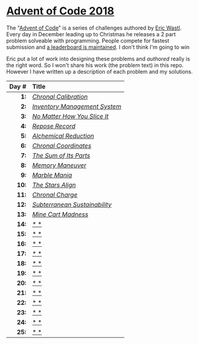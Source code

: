 # [**Advent of Code 2018**](https://adventofcode.com/2018)

The "[Advent of Code](https://adventofcode.com/)" is a series of challenges authored by [Eric Wastl](http://was.tl/). Every day in December leading up to Christmas he releases a 2 part problem solveable with programming. People compete for fastest submission and [a leaderboard is maintained](https://adventofcode.com/2018/leaderboard). I don't think I'm going to win 

Eric put a lot of work into designing these problems and *authored* really is the right word. So I won't share his work (the problem text) in this repo. However I have written up a description of each problem and my solutions.

| Day # | Title |
| ---: | :--- |
| **1:** | [*Chronal Calibration*](https://github.com/StevTheDev/AoC2018/blob/master/Day%201/) |
| **2:** | [*Inventory Management System*](https://github.com/StevTheDev/Aoc2018/tree/master//Day%202) |
| **3:** | [*No Matter How You Slice It*](https://github.com/StevTheDev/Aoc2018/tree/master//Day%203) |
| **4:** | [*Repose Record*](https://github.com/StevTheDev/Aoc2018/tree/master//Day%204) |
| **5:** | [*Alchemical Reduction*](https://github.com/StevTheDev/Aoc2018/tree/master//Day%205) |
| **6:** | [*Chronal Coordinates*](https://github.com/StevTheDev/Aoc2018/tree/master//Day%206) |
| **7:** | [*The Sum of Its Parts*](https://github.com/StevTheDev/Aoc2018/tree/master//Day%207) |
| **8:** | [*Memory Maneuver*](https://github.com/StevTheDev/Aoc2018/tree/master//Day%208) |
| **9:** | [*Marble Mania*](https://github.com/StevTheDev/Aoc2018/tree/master//Day%209) |
| **10:** | [*The Stars Align*](https://github.com/StevTheDev/Aoc2018/tree/master//Day%2010) |
| **11:** | [*Chronal Charge*](https://github.com/StevTheDev/Aoc2018/tree/master//Day%2011) |
| **12:** | [*Subterranean Sustainability*](https://github.com/StevTheDev/Aoc2018/tree/master//Day%2012) |
| **13:** | [*Mine Cart Madness*](https://github.com/StevTheDev/Aoc2018/tree/master//Day%2013) |
| **14:** | [* *](https://github.com/StevTheDev/Aoc2018/tree/master/14) |
| **15:** | [* *](https://github.com/StevTheDev/Aoc2018/tree/master/15) |
| **16:** | [* *](https://github.com/StevTheDev/Aoc2018/tree/master/16) |
| **17:** | [* *](https://github.com/StevTheDev/Aoc2018/tree/master/17) |
| **18:** | [* *](https://github.com/StevTheDev/Aoc2018/tree/master/18) |
| **19:** | [* *](https://github.com/StevTheDev/Aoc2018/tree/master/19) |
| **20:** | [* *](https://github.com/StevTheDev/Aoc2018/tree/master/20) |
| **21:** | [* *](https://github.com/StevTheDev/Aoc2018/tree/master/21) |
| **22:** | [* *](https://github.com/StevTheDev/Aoc2018/tree/master/22) |
| **23:** | [* *](https://github.com/StevTheDev/Aoc2018/tree/master/23) |
| **24:** | [* *](https://github.com/StevTheDev/Aoc2018/tree/master/24) |
| **25:** | [* *](https://github.com/StevTheDev/Aoc2018/tree/master/25) |

